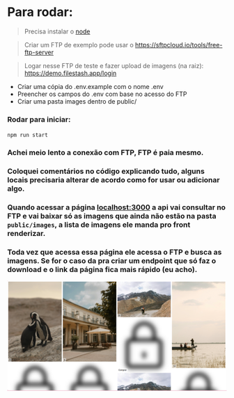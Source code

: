 # Para rodar:

> Precisa instalar o [node](https://nodejs.org/pt)

> Criar um FTP de exemplo pode usar o https://sftpcloud.io/tools/free-ftp-server

> Logar nesse FTP de teste e fazer upload de imagens (na raiz): https://demo.filestash.app/login

- Criar uma cópia do .env.example com o nome .env
- Preencher os campos do .env com base no acesso do FTP
- Criar uma pasta images dentro de public/

### Rodar para iniciar:

`npm run start`

### Achei meio lento a conexão com FTP, FTP é paia mesmo. 
### Coloquei comentários no código explicando tudo, alguns locais precisaria alterar de acordo como for usar ou adicionar algo.

### Quando acessar a página [localhost:3000](localhost:3000) a api vai consultar no FTP e vai baixar só as imagens que ainda não estão na pasta `public/images`, a lista de imagens ele manda pro front renderizar.

### Toda vez que acessa essa página ele acessa o FTP e busca as imagens. Se for o caso da pra criar um endpoint que só faz o download e o link da página fica mais rápido (eu acho).

![Imagem de exemplo](public/app_exemplo.png)